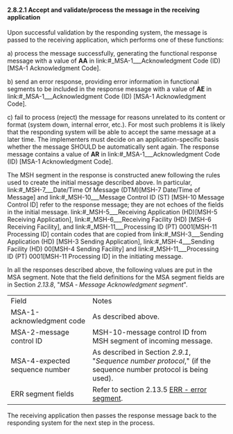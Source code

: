 #### 2.8.2.1 Accept and validate/process the message in the receiving application

Upon successful validation by the responding system, the message is passed to the receiving application, which performs one of these functions:

a) process the message successfully, generating the functional response message with a value of **AA** in link:#_MSA-1___Acknowledgment Code  (ID)  [MSA-1 Acknowledgment Code].

b) send an error response, providing error information in functional segments to be included in the response message with a value of **AE** in link:#_MSA-1___Acknowledgment Code  (ID)  [MSA-1 Acknowledgment Code].

c) fail to process (reject) the message for reasons unrelated to its content or format (system down, internal error, etc.). For most such problems it is likely that the responding system will be able to accept the same message at a later time. The implementers must decide on an application-specific basis whether the message SHOULD be automatically sent again. The response message contains a value of **AR** in link:#_MSA-1___Acknowledgment Code  (ID)  [MSA-1 Acknowledgment Code].

The MSH segment in the response is constructed anew following the rules used to create the initial message described above. In particular, link:#_MSH-7___Date/Time Of Message  (DTM)[MSH-7 Date/Time of Message] and link:#_MSH-10___Message Control ID  (ST)  [MSH-10 Message Control ID] refer to the response message; they are not echoes of the fields in the initial message. link:#_MSH-5___Receiving Application  (HD)[MSH-5 Receiving Application], link:#_MSH-6___Receiving Facility  (HD)   [MSH-6 Receiving Facility], and link:#_MSH-11___Processing ID  (PT)   0001[MSH-11 Processing ID] contain codes that are copied from link:#_MSH-3___Sending Application  (HD)  [MSH-3 Sending Application], link:#_MSH-4___Sending Facility  (HD)   00[MSH-4 Sending Facility] and link:#_MSH-11___Processing ID  (PT)   0001[MSH-11 Processing ID] in the initiating message.

In all the responses described above, the following values are put in the MSA segment. Note that the field definitions for the MSA segment fields are in Section _2.13.8_, "_MSA ‑ Message Acknowledgment segment_".

|     |     |
| --- | --- |
| Field | Notes |
| MSA-1-acknowledgment code | As described above. |
| MSA-2-message control ID | MSH-10-message control ID from MSH segment of incoming message. |
| MSA-4-expected sequence number | As described in Section _2.9.1_, "_Sequence number protocol_," (if the sequence number protocol is being used). |
| ERR segment fields | Refer to section 2.13.5 [ERR - error segment](#err-error-segment). |

The receiving application then passes the response message back to the responding system for the next step in the process.
